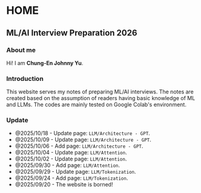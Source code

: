 # HOME

## ML/AI Interview Preparation 2026

### About me
Hi! I am **Chung-En Johnny Yu**.

### Introduction
This website serves my notes of preparing ML/AI interviews.
The notes are created based on the assumption of readers having basic knowledge of ML and LLMs.
The codes are mainly tested on Google Colab's environment.

### Update
- @2025/10/18 - Update page: `LLM/Architecture - GPT`.
- @2025/10/09 - Update page: `LLM/Architecture - GPT`.
- @2025/10/06 - Add page: `LLM/Architecture - GPT`.
- @2025/10/04 - Update page: `LLM/Attention`.
- @2025/10/02 - Update page: `LLM/Attention`.
- @2025/09/30 - Add page: `LLM/Attention`.
- @2025/09/29 - Update page: `LLM/Tokenization`.
- @2025/09/24 - Add page: `LLM/Tokenization`.
- @2025/09/20 - The website is borned!